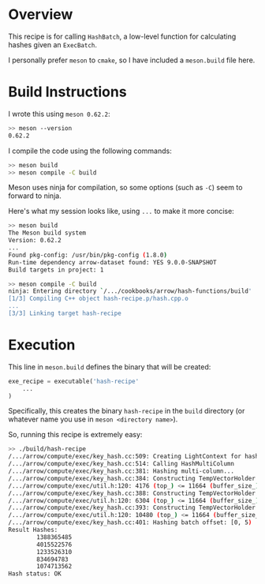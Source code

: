 # Overview

This recipe is for calling `HashBatch`, a low-level function for calculating hashes given an `ExecBatch`.

I personally prefer `meson` to `cmake`, so I have included a `meson.build` file here.


# Build Instructions

I wrote this using `meson 0.62.2`:
```bash
>> meson --version
0.62.2
```

I compile the code using the following commands:
```bash
>> meson build
>> meson compile -C build
```

Meson uses ninja for compilation, so some options (such as `-C`) seem to forward to ninja.

Here's what my session looks like, using `...` to make it more concise:
```bash
>> meson build
The Meson build system
Version: 0.62.2
...
Found pkg-config: /usr/bin/pkg-config (1.8.0)
Run-time dependency arrow-dataset found: YES 9.0.0-SNAPSHOT
Build targets in project: 1

>> meson compile -C build
ninja: Entering directory `/.../cookbooks/arrow/hash-functions/build'
[1/3] Compiling C++ object hash-recipe.p/hash.cpp.o
...
[3/3] Linking target hash-recipe
```

# Execution

This line in `meson.build` defines the binary that will be created:
```python
exe_recipe = executable('hash-recipe'
    ...
)
```

Specifically, this creates the binary `hash-recipe` in the `build` directory (or whatever name you use in `meson <directory name>`).

So, running this recipe is extremely easy:
```bash
>> ./build/hash-recipe
/.../arrow/compute/exec/key_hash.cc:509: Creating LightContext for hashing
/.../arrow/compute/exec/key_hash.cc:514: Calling HashMultiColumn
/.../arrow/compute/exec/key_hash.cc:381: Hashing multi-column...
/.../arrow/compute/exec/key_hash.cc:384: Constructing TempVectorHolder (temp buf)
/.../arrow/compute/exec/util.h:120: 4176 (top_) <= 11664 (buffer_size_)
/.../arrow/compute/exec/key_hash.cc:388: Constructing TempVectorHolder (null indices buf)
/.../arrow/compute/exec/util.h:120: 6304 (top_) <= 11664 (buffer_size_)
/.../arrow/compute/exec/key_hash.cc:393: Constructing TempVectorHolder (null temp buf)
/.../arrow/compute/exec/util.h:120: 10480 (top_) <= 11664 (buffer_size_)
/.../arrow/compute/exec/key_hash.cc:401: Hashing batch offset: [0, 5)
Result Hashes:
        1388365485
        4015522576
        1233526310
        834694783
        1074713562
Hash status: OK
```
